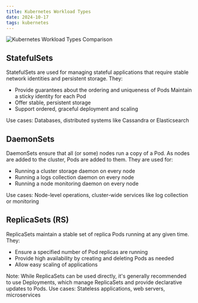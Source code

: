 ```yaml
---
title: Kubernetes Workload Types
date: 2024-10-17
tags: kubernetes
---
```


![Kubernetes Workload Types Comparison](/assets/notes/kube-controllers.png)

## StatefulSets
StatefulSets are used for managing stateful applications that require stable network identities and persistent storage. They:

- Provide guarantees about the ordering and uniqueness of Pods
Maintain a sticky identity for each Pod
- Offer stable, persistent storage
- Support ordered, graceful deployment and scaling

Use cases: Databases, distributed systems like Cassandra or Elasticsearch

## DaemonSets
DaemonSets ensure that all (or some) nodes run a copy of a Pod. As nodes are added to the cluster, Pods are added to them. They are used for:
- Running a cluster storage daemon on every node
- Running a logs collection daemon on every node
- Running a node monitoring daemon on every node

Use cases: Node-level operations, cluster-wide services like log collection or monitoring

## ReplicaSets (RS)
ReplicaSets maintain a stable set of replica Pods running at any given time. They:

- Ensure a specified number of Pod replicas are running
- Provide high availability by creating and deleting Pods as needed
- Allow easy scaling of applications

Note: While ReplicaSets can be used directly, it's generally recommended to use Deployments, which manage ReplicaSets and provide declarative updates to Pods.
Use cases: Stateless applications, web servers, microservices
